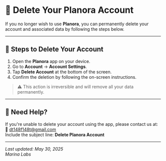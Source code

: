 # 🧹 Delete Your Planora Account

If you no longer wish to use **Planora**, you can permanently delete your account and associated data by following the steps below.

---

## 🪪 Steps to Delete Your Account

1. Open the **Planora** app on your device.
2. Go to **Account** → **Account Settings**.
3. Tap **Delete Account** at the bottom of the screen.
4. Confirm the deletion by following the on-screen instructions.

> ⚠️ This action is irreversible and will remove all your data permanently.

---

## 🤔 Need Help?

If you're unable to delete your account using the app, please contact us at:  
📧 [dt148f148t@gmail.com](mailto:dt148f148t@gmail.com)  
Include the subject line: **Delete Planora Account**

---

_Last updated: May 30, 2025_  
_Marina Labs_
